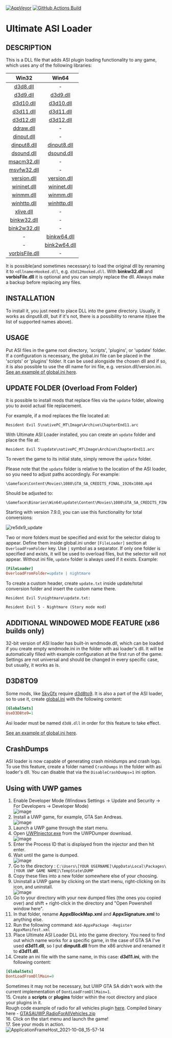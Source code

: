 [![AppVeyor](https://img.shields.io/appveyor/build/ThirteenAG/Ultimate-ASI-Loader?label=AppVeyor%20Build&logo=Appveyor&logoColor=white)](https://ci.appveyor.com/project/ThirteenAG/ultimate-asi-loader)
[![GitHub Actions Build](https://github.com/ThirteenAG/Ultimate-ASI-Loader/actions/workflows/msbuild.yml/badge.svg)](https://github.com/ThirteenAG/Ultimate-ASI-Loader/actions/workflows/msbuild.yml)

# Ultimate ASI Loader

## DESCRIPTION

This is a DLL file that adds ASI plugin loading functionality to any game, which uses any of the following libraries:

|                                                          Win32                                                          |                                                      Win64                                                      |
| :---------------------------------------------------------------------------------------------------------------------: | :-------------------------------------------------------------------------------------------------------------: |
| [d3d8.dll](https://github.com/ThirteenAG/Ultimate-ASI-Loader/releases/download/Win32-latest/d3d8-Win32.zip)             |                                                        -                                                        |
| [d3d9.dll](https://github.com/ThirteenAG/Ultimate-ASI-Loader/releases/download/Win32-latest/d3d9-Win32.zip)             |     [d3d9.dll](https://github.com/ThirteenAG/Ultimate-ASI-Loader/releases/download/x64-latest/d3d9-x64.zip)     |
| [d3d10.dll](https://github.com/ThirteenAG/Ultimate-ASI-Loader/releases/download/Win32-latest/d3d10-Win32.zip)           |    [d3d10.dll](https://github.com/ThirteenAG/Ultimate-ASI-Loader/releases/download/x64-latest/d3d10-x64.zip)    |
| [d3d11.dll](https://github.com/ThirteenAG/Ultimate-ASI-Loader/releases/download/Win32-latest/d3d11-Win32.zip)           |    [d3d11.dll](https://github.com/ThirteenAG/Ultimate-ASI-Loader/releases/download/x64-latest/d3d11-x64.zip)    |
| [d3d12.dll](https://github.com/ThirteenAG/Ultimate-ASI-Loader/releases/download/Win32-latest/d3d12-Win32.zip)           |    [d3d12.dll](https://github.com/ThirteenAG/Ultimate-ASI-Loader/releases/download/x64-latest/d3d12-x64.zip)    |
| [ddraw.dll](https://github.com/ThirteenAG/Ultimate-ASI-Loader/releases/download/Win32-latest/ddraw-Win32.zip)           |                                                        -                                                        |
| [dinput.dll](https://github.com/ThirteenAG/Ultimate-ASI-Loader/releases/download/Win32-latest/dinput-Win32.zip)         |                                                        -                                                        |
| [dinput8.dll](https://github.com/ThirteenAG/Ultimate-ASI-Loader/releases/download/Win32-latest/dinput8-Win32.zip)       |  [dinput8.dll](https://github.com/ThirteenAG/Ultimate-ASI-Loader/releases/download/x64-latest/dinput8-x64.zip)  |
| [dsound.dll](https://github.com/ThirteenAG/Ultimate-ASI-Loader/releases/download/Win32-latest/dsound-Win32.zip)         |   [dsound.dll](https://github.com/ThirteenAG/Ultimate-ASI-Loader/releases/download/x64-latest/dsound-x64.zip)   |
| [msacm32.dll](https://github.com/ThirteenAG/Ultimate-ASI-Loader/releases/download/Win32-latest/msacm32-Win32.zip)       |                                                        -                                                        |
| [msvfw32.dll](https://github.com/ThirteenAG/Ultimate-ASI-Loader/releases/download/Win32-latest/msvfw32-Win32.zip)       |                                                        -                                                        |
| [version.dll](https://github.com/ThirteenAG/Ultimate-ASI-Loader/releases/download/Win32-latest/version-Win32.zip)       |  [version.dll](https://github.com/ThirteenAG/Ultimate-ASI-Loader/releases/download/x64-latest/version-x64.zip)  |
| [wininet.dll](https://github.com/ThirteenAG/Ultimate-ASI-Loader/releases/download/Win32-latest/wininet-Win32.zip)       |  [wininet.dll](https://github.com/ThirteenAG/Ultimate-ASI-Loader/releases/download/x64-latest/wininet-x64.zip)  |
| [winmm.dll](https://github.com/ThirteenAG/Ultimate-ASI-Loader/releases/download/Win32-latest/winmm-Win32.zip)           |    [winmm.dll](https://github.com/ThirteenAG/Ultimate-ASI-Loader/releases/download/x64-latest/winmm-x64.zip)    |
| [winhttp.dll](https://github.com/ThirteenAG/Ultimate-ASI-Loader/releases/download/Win32-latest/winhttp-Win32.zip)       |  [winhttp.dll](https://github.com/ThirteenAG/Ultimate-ASI-Loader/releases/download/x64-latest/winhttp-x64.zip)  |
| [xlive.dll](https://github.com/ThirteenAG/Ultimate-ASI-Loader/releases/download/Win32-latest/xlive-Win32.zip)           |                                                        -                                                        |
| [binkw32.dll](https://github.com/ThirteenAG/Ultimate-ASI-Loader/releases/download/Win32-latest/binkw32-Win32.zip)       |                                                        -                                                        |
| [bink2w32.dll](https://github.com/ThirteenAG/Ultimate-ASI-Loader/releases/download/Win32-latest/bink2w32-Win32.zip)     |                                                        -                                                        |
|                                                            -                                                            |  [binkw64.dll](https://github.com/ThirteenAG/Ultimate-ASI-Loader/releases/download/x64-latest/binkw64-x64.zip)  |
|                                                            -                                                            | [bink2w64.dll](https://github.com/ThirteenAG/Ultimate-ASI-Loader/releases/download/x64-latest/bink2w64-x64.zip) |
| [vorbisFile.dll](https://github.com/ThirteenAG/Ultimate-ASI-Loader/releases/download/Win32-latest/vorbisFile-Win32.zip) |                                                        -                                                        |

It is possible(and sometimes necessary) to load the original dll by renaming it to `<dllname>Hooked.dll`, e.g. `d3d12Hooked.dll`.
With **binkw32.dll** and **vorbisFile.dll** it is optional and you can simply replace the dll. Always make a backup before replacing any files.


## INSTALLATION

To install it, you just need to place DLL into the game directory. Usually, it works as dinput8.dll, but if it's not, there is a possibility to rename it(see the list of supported names above).

## USAGE

Put ASI files in the game root directory, 'scripts', 'plugins', or 'update' folder.
If a configuration is necessary, the global.ini file can be placed in the 'scripts' or 'plugins' folder. It can be used alongside the chosen dll and if so, it is also possible to use the dll name for ini file, e.g. version.dll/version.ini.
[See an example of global.ini here](https://github.com/ThirteenAG/Ultimate-ASI-Loader/blob/master/data/scripts/global.ini).

## UPDATE FOLDER (Overload From Folder)

It is possible to install mods that replace files via the `update` folder, allowing you to avoid actual file replacement.

For example, if a mod replaces the file located at:

```
Resident Evil 5\nativePC_MT\Image\Archive\ChapterEnd11.arc
```

With Ultimate ASI Loader installed, you can create an `update` folder and place the file at:

```
Resident Evil 5\update\nativePC_MT\Image\Archive\ChapterEnd11.arc
```

To revert the game to its initial state, simply remove the `update` folder.

Please note that the `update` folder is relative to the location of the ASI loader, so you need to adjust paths accordingly. For example:

```
\Gameface\Content\Movies\1080\GTA_SA_CREDITS_FINAL_1920x1080.mp4
```

Should be adjusted to:

```
\Gameface\Binaries\Win64\update\Content\Movies\1080\GTA_SA_CREDITS_FINAL_1920x1080.mp4
```

Starting with version 7.9.0, you can use this functionality for total conversions:

![re5dx9_update](https://github.com/user-attachments/assets/7ec4c006-2205-444f-9a7a-8d3c8f5b62fb)

Two or more folders must be specified and exist for the selector dialog to appear. Define them inside global.ini under `[FileLoader]` section at `OverloadFromFolder` key. Use `|` symbol as a separator. If only one folder is specified and exists, it will be used to overload files, but the selector will not appear. Without ini file, `update` folder is always used if it exists. Example:

```ini
[FileLoader]
OverloadFromFolder=update | nightmare
```

To create a custom header, create `update.txt` inside update/total conversion folder and insert the custom name there.

`Resident Evil 5\nightmare\update.txt:`

```
Resident Evil 5 - Nightmare (Story mode mod)
```

## ADDITIONAL WINDOWED MODE FEATURE (x86 builds only)

32-bit version of ASI loader has built-in wndmode.dll, which can be loaded if you create empty wndmode.ini in the folder with asi loader's dll. It will be automatically filled with example configuration at the first run of the game. Settings are not universal and should be changed in every specific case, but usually, it works as is.

## D3D8TO9

Some mods, like [SkyGfx](https://github.com/aap/skygfx_vc) require [d3d8to9](https://github.com/crosire/d3d8to9). It is also a part of the ASI loader, so to use it, create [global.ini](https://github.com/ThirteenAG/Ultimate-ASI-Loader/edit/master/readme.md#usage) with the following content:

```ini
[GlobalSets]
UseD3D8to9=1
```
Asi loader must be named `d3d8.dll` in order for this feature to take effect.

[See an example of global.ini here](https://github.com/ThirteenAG/Ultimate-ASI-Loader/blob/master/data/scripts/global.ini#L6).

## CrashDumps

ASI loader is now capable of generating crash minidumps and crash logs. To use this feature, create a folder named `CrashDumps` in the folder with asi loader's dll. You can disable that via the `DisableCrashDumps=1` ini option.

## Using with UWP games

1. Enable Developer Mode (Windows Settings -> Update and Security -> For Developers -> Developer Mode)  
   ![image](https://user-images.githubusercontent.com/4904157/136562544-6d249514-203e-40c2-808f-34786b043ec5.png)
2. Install a UWP game, for example, GTA San Andreas.  
   ![image](https://user-images.githubusercontent.com/4904157/136558440-553ef1f6-cf69-413b-903b-fd4203d6cc1f.png)
3. Launch a UWP game through the start menu.
4. Open [UWPInjector.exe](https://github.com/Wunkolo/UWPDumper) from the UWPDumper download.  
   ![image](https://user-images.githubusercontent.com/4904157/136558563-6e39dd67-778e-4159-bb3b-83c499017223.png)
5. Enter the Process ID that is displayed from the injector and then hit enter.
6. Wait until the game is dumped.  
   ![image](https://user-images.githubusercontent.com/4904157/136558813-8b7c271c-2475-40b9-a432-f9640f328a43.png)
7. Go to the directory : `C:\Users\[YOUR USERNAME]\AppData\Local\Packages\[YOUR UWP GAME NAME]\TempState\DUMP`
8. Copy these files into a new folder somewhere else of your choosing.
9. Uninstall a UWP game by clicking on the start menu, right-clicking on its icon, and uninstall.  
   ![image](https://user-images.githubusercontent.com/4904157/136559019-bdd6d278-d2ae-4acf-b119-9933baab7d96.png)
10. Go to your directory with your new dumped files (the ones you copied over) and shift + right-click in the directory and "Open Powershell window here".
11. In that folder, rename **AppxBlockMap.xml** and **AppxSignature.xml** to anything else.
12. Run the following command: `Add-AppxPackage -Register AppxManifest.xml`
13. Place Ultimate ASI Loader DLL into the game directory. You need to find out which name works for a specific game, in the case of GTA SA I've used **d3d11.dll**, so I put **dinput8.dll** from the x86 archive and renamed it to **d3d11.dll**.
14. Create an ini file with the same name, in this case: **d3d11.ini**, with the following content:

```ini
[GlobalSets]
DontLoadFromDllMain=0
```

Sometimes it may not be necessary, but UWP GTA SA didn't work with the current implementation of `DontLoadFromDllMain=1`.  
15. Create a **scripts** or **plugins** folder within the root directory and place your plugins in it.  
Rough code example of radio for all vehicles plugin [here](https://gist.github.com/ThirteenAG/868a964b46b82ce5cebbd4a0823c69e4). Compiled binary here - [GTASAUWP.RadioForAllVehicles.zip](https://github.com/ThirteenAG/Ultimate-ASI-Loader/files/7311505/GTASAUWP.RadioForAllVehicles.zip)  
16. Click on the start menu and launch the game!  
17. See your mods in action.  
![ApplicationFrameHost_2021-10-08_15-57-14](https://user-images.githubusercontent.com/4904157/136561208-e989119e-1ef4-42c2-8b20-c1f81f4e0931.png)
